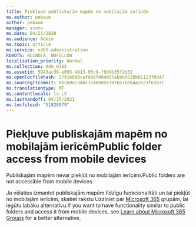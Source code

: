 ```yaml
---
title: Piekļuve publiskajām mapēm no mobilajām ierīcēm
ms.author: pebaum
author: pebaum
manager: scotv
ms.date: 04/21/2020
ms.audience: Admin
ms.topic: article
ms.service: o365-administration
ROBOTS: NOINDEX, NOFOLLOW
localization_priority: Normal
ms.collection: Adm_O365
ms.assetid: 5943ac36-e093-4813-95c9-f9d9b35f2b32
ms.openlocfilehash: 5791b680cafd88f404955abbb0528b61123f8d47
ms.sourcegitcommit: 8bc60ec34bc1e40685e3976576e04a2623f63a7c
ms.translationtype: MT
ms.contentlocale: lv-LV
ms.lasthandoff: 04/15/2021
ms.locfileid: "51828879"
---
```

# <a name="public-folder-access-from-mobile-devices"></a><span data-ttu-id="7d567-102">Piekļuve publiskajām mapēm no mobilajām ierīcēm</span><span class="sxs-lookup"><span data-stu-id="7d567-102">Public folder access from mobile devices</span></span>

<span data-ttu-id="7d567-103">Publiskajām mapēm nevar piekļūt no mobilajām ierīcēm.</span><span class="sxs-lookup"><span data-stu-id="7d567-103">Public folders are not accessible from mobile devices.</span></span>
  
<span data-ttu-id="7d567-104">Ja vēlaties izmantot publiskajām mapēm līdzīgu funkcionalitāti un tai piekļūt no mobilajām ierīcēm, skatiet rakstu Uzziniet par [Microsoft 365](https://support.office.com/article/learn-about-office-365-groups-b565caa1-5c40-40ef-9915-60fdb2d97fa2) grupām, lai iegūtu labāku alternatīvu.</span><span class="sxs-lookup"><span data-stu-id="7d567-104">If you want to have functionality similar to public folders and access it from mobile devices, see [Learn about Microsoft 365 Groups](https://support.office.com/article/learn-about-office-365-groups-b565caa1-5c40-40ef-9915-60fdb2d97fa2) for a better alternative.</span></span>
  